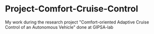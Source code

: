 # Project-Comfort-Cruise-Control
My work during the research project "Comfort-oriented Adaptive Cruise Control of an Autonomous Vehicle" done at GIPSA-lab
